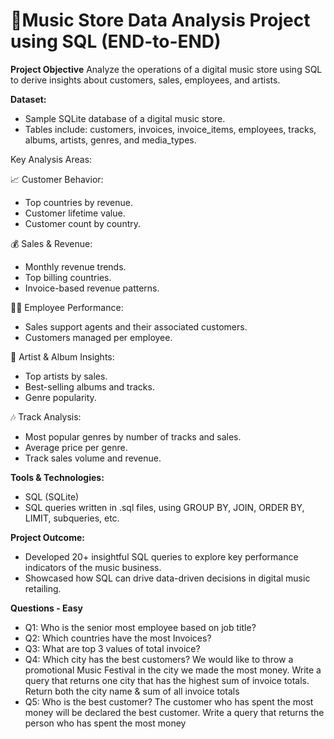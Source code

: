 # 🎵Music Store Data Analysis Project using SQL (END-to-END)

**Project Objective**
Analyze the operations of a digital music store using SQL to derive insights about customers, sales, employees, and artists.

**Dataset:**
- Sample SQLite database of a digital music store.
- Tables include: customers, invoices, invoice_items, employees, tracks, albums, artists, genres, and media_types.

Key Analysis Areas:

📈 Customer Behavior:
- Top countries by revenue.
- Customer lifetime value.
- Customer count by country.

💰 Sales & Revenue:
- Monthly revenue trends.
- Top billing countries.
- Invoice-based revenue patterns.

👨‍💼 Employee Performance:
- Sales support agents and their associated customers.
- Customers managed per employee.

🎤 Artist & Album Insights:
- Top artists by sales.
- Best-selling albums and tracks.
- Genre popularity.

🎶 Track Analysis:
- Most popular genres by number of tracks and sales.
- Average price per genre.
- Track sales volume and revenue.

**Tools & Technologies:**
- SQL (SQLite)
- SQL queries written in .sql files, using GROUP BY, JOIN, ORDER BY, LIMIT, subqueries, etc.

**Project Outcome:**
- Developed 20+ insightful SQL queries to explore key performance indicators of the music business.
- Showcased how SQL can drive data-driven decisions in digital music retailing.

**Questions - Easy**

- Q1: Who is the senior most employee based on job title?
- Q2: Which countries have the most Invoices?
- ﻿﻿﻿Q3: What are top 3 values of total invoice?
- ﻿﻿﻿Q4: Which city has the best customers? We would like to throw a promotional Music Festival in the city we made the most money. Write a query that returns one city that has the highest sum of invoice totals. Return both the city name & sum of all invoice totals
- ﻿﻿﻿Q5: Who is the best customer? The customer who has spent the most money will be declared the best customer. Write a query that returns the person who has spent the most money
